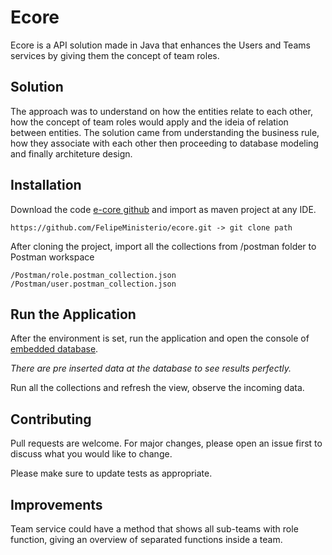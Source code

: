 # Ecore

Ecore is a API solution made in Java that enhances the Users and Teams services by giving them the concept of team roles.
## Solution
The approach was to understand on how the entities relate to each other, how the concept of team roles would apply and the ideia of relation between entities.
The solution came from understanding the business rule, how they associate with each other then proceeding to database modeling and finally architeture design.

## Installation

Download the code [e-core github](https://github.com/FelipeMinisterio/ecore) and import as maven project at any IDE.

```link
https://github.com/FelipeMinisterio/ecore.git -> git clone path
```
After cloning the project, import all the collections from /postman folder to Postman workspace
```folder
/Postman/role.postman_collection.json
/Postman/user.postman_collection.json
```

## Run the Application

After the environment is set, run the application and open the console of [embedded database](http://localhost:8080/h2-console).

*There are pre inserted data at the database to see results perfectly.*

Run all the collections and refresh the view, observe the incoming data.



## Contributing

Pull requests are welcome. For major changes, please open an issue first
to discuss what you would like to change.

Please make sure to update tests as appropriate.

## Improvements

Team service could have a method that shows all sub-teams with role function, giving an overview of separated functions inside a team.
